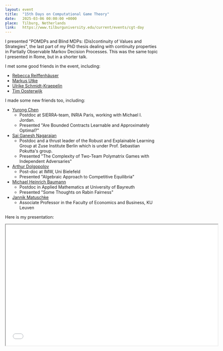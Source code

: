 ```yaml
---
layout: event
title:  "15th Days on Computational Game Theory"
date:   2025-03-06 00:00:00 +0000
place:  Tilburg, Netherlands
link:   https://www.tilburguniversity.edu/current/events/cgt-day
---
```


I presented "POMDPs and Blind MDPs: (Dis)continuity of Values and Strategies", the last part of my PhD thesis dealing with continuity properties in Partially Observable Markov Decision Processes. 
This was the same topic I presented in Rome, but in a shorter talk.

I met some good friends in the event, including:
- [Rebecca Reiffenhäuser](https://reiffenhaeuser.de/)
- [Markus Utke](https://markus-utke.github.io/) 
- [Ulrike Schmidt-Kraepelin](https://sites.google.com/view/schmidt-kraepelin)
- [Tim Oosterwijk](https://sites.google.com/view/timoosterwijk/)

I made some new friends too, including:
- [Yurong Chen](https://ruyc.github.io/)
	- Postdoc at SIERRA-team, INRIA Paris, working with Michael I. Jordan.
	- Presented "Are Bounded Contracts Learnable and Approximately Optimal?"
- [Sai Ganesh Nagarajan](https://sites.google.com/view/sgnagarajan/home)
	- Postdoc and a thrust leader of the Robust and Explainable Learning Group at Zuse Institute Berlin which is under Prof. Sebastian Pokutta's group.
	- Presented "The Complexity of Two-Team Polymatrix Games with Independent Adversaries"
- [Arthur Dolgopolov](https://arthurdolgopolov.net/)
	- Post-doc at IMW, Uni Bielefeld 
	- Presented "Algebraic Approach to Competitive Equilibria"
- [Michael Heinrich Baumann](https://num.math.uni-bayreuth.de/en/team/michael-baumann/)
	- Postdoc in Applied Mathematics at University of Bayreuth
	- Presented "Some Thoughts on Rabin Fairness"
- [Jannik Matuschke](https://sites.google.com/view/jannikmatuschke)
	- Associate Professor in the Faculty of Economics and Business, KU Leuven


Here is my presentation:
<iframe src="presentations\2025-02 Computational Game Theory - Tilburg.pdf" height="400" width="700"></iframe>


